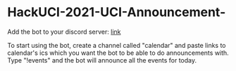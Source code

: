 # HackUCI-2021-UCI-Announcement-

Add the bot to your discord server: [link](https://discord.com/api/oauth2/authorize?client_id=804917509248909323&permissions=519232&scope=bot)

To start using the bot, create a channel called "calendar" and paste links to calendar's ics which you want the bot to be able to do announcements with.
Type "!events" and the bot will announce all the events for today.
